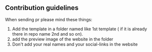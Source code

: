 ## Contribution guidelines
When sending pr please mind these things:
1) Add the template in a folder named like 1st template ( if it is already there in repo name 2nd and so on).
2) add the preview image of the website in the folder
3) Don't add your real names and your social-links in the website

